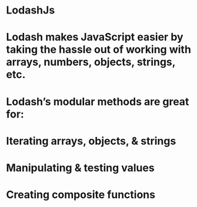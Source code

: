 # LodashJs
# Lodash makes JavaScript easier by taking the hassle out of working with arrays, numbers, objects, strings, etc.
# Lodash’s modular methods are great for:

# Iterating arrays, objects, & strings
# Manipulating & testing values
# Creating composite functions
